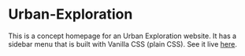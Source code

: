 # Urban-Exploration
This is a concept homepage for an Urban Exploration website. 
It has a sidebar menu that is built with Vanilla CSS (plain CSS).
See it live [here](https://kushalgoel786.github.io/Urban-Exploration/).
